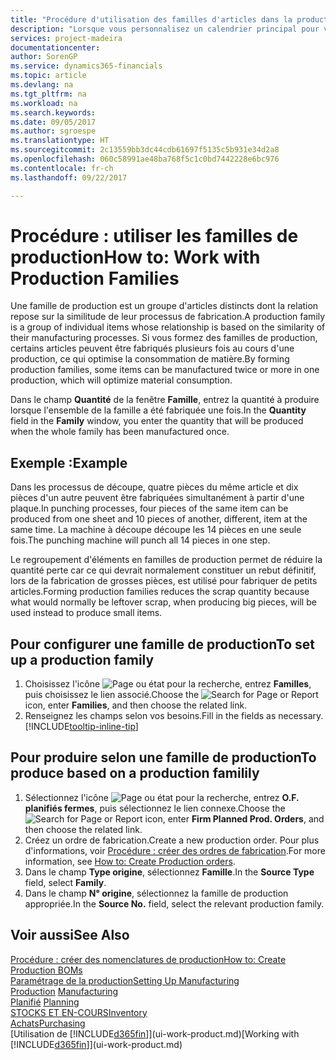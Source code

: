 ```yaml
---
title: "Procédure d'utilisation des familles d'articles dans la production | Microsoft Docs"
description: "Lorsque vous personnalisez un calendrier principal pour votre société ou pour l'un de ses partenaires commerciaux, votre tâche consiste essentiellement à modifier le statut des jours ouvrés et chômés."
services: project-madeira
documentationcenter: 
author: SorenGP
ms.service: dynamics365-financials
ms.topic: article
ms.devlang: na
ms.tgt_pltfrm: na
ms.workload: na
ms.search.keywords: 
ms.date: 09/05/2017
ms.author: sgroespe
ms.translationtype: HT
ms.sourcegitcommit: 2c13559bb3dc44cdb61697f5135c5b931e34d2a8
ms.openlocfilehash: 060c58991ae48ba768f5c1c0bd7442228e6bc976
ms.contentlocale: fr-ch
ms.lasthandoff: 09/22/2017

---
```

# <a name="how-to-work-with-production-families"></a><span data-ttu-id="4c95c-103">Procédure : utiliser les familles de production</span><span class="sxs-lookup"><span data-stu-id="4c95c-103">How to: Work with Production Families</span></span>
<span data-ttu-id="4c95c-104">Une famille de production est un groupe d'articles distincts dont la relation repose sur la similitude de leur processus de fabrication.</span><span class="sxs-lookup"><span data-stu-id="4c95c-104">A production family is a group of individual items whose relationship is based on the similarity of their manufacturing processes.</span></span> <span data-ttu-id="4c95c-105">Si vous formez des familles de production, certains articles peuvent être fabriqués plusieurs fois au cours d'une production, ce qui optimise la consommation de matière.</span><span class="sxs-lookup"><span data-stu-id="4c95c-105">By forming production families, some items can be manufactured twice or more in one production, which will optimize material consumption.</span></span>

<span data-ttu-id="4c95c-106">Dans le champ **Quantité** de la fenêtre **Famille**, entrez la quantité à produire lorsque l'ensemble de la famille a été fabriquée une fois.</span><span class="sxs-lookup"><span data-stu-id="4c95c-106">In the **Quantity** field in the **Family** window, you enter the quantity that will be produced when the whole family has been manufactured once.</span></span>

## <a name="example"></a><span data-ttu-id="4c95c-107">Exemple :</span><span class="sxs-lookup"><span data-stu-id="4c95c-107">Example</span></span>
<span data-ttu-id="4c95c-108">Dans les processus de découpe, quatre pièces du même article et dix pièces d'un autre peuvent être fabriquées simultanément à partir d'une plaque.</span><span class="sxs-lookup"><span data-stu-id="4c95c-108">In punching processes, four pieces of the same item can be produced from one sheet and 10 pieces of another, different, item at the same time.</span></span> <span data-ttu-id="4c95c-109">La machine à découpe découpe les 14 pièces en une seule fois.</span><span class="sxs-lookup"><span data-stu-id="4c95c-109">The punching machine will punch all 14 pieces in one step.</span></span>

<span data-ttu-id="4c95c-110">Le regroupement d'éléments en familles de production permet de réduire la quantité perte car ce qui devrait normalement constituer un rebut définitif, lors de la fabrication de grosses pièces, est utilisé pour fabriquer de petits articles.</span><span class="sxs-lookup"><span data-stu-id="4c95c-110">Forming production families reduces the scrap quantity because what would normally be leftover scrap, when producing big pieces, will be used instead to produce small items.</span></span>

## <a name="to-set-up-a-production-family"></a><span data-ttu-id="4c95c-111">Pour configurer une famille de production</span><span class="sxs-lookup"><span data-stu-id="4c95c-111">To set up a production family</span></span>
1. <span data-ttu-id="4c95c-112">Choisissez l'icône ![Page ou état pour la recherche](media/ui-search/search_small.png "Page ou état pour la recherche"), entrez **Familles**, puis choisissez le lien associé.</span><span class="sxs-lookup"><span data-stu-id="4c95c-112">Choose the ![Search for Page or Report](media/ui-search/search_small.png "Search for Page or Report icon") icon, enter **Families**, and then choose the related link.</span></span>
2. <span data-ttu-id="4c95c-113">Renseignez les champs selon vos besoins.</span><span class="sxs-lookup"><span data-stu-id="4c95c-113">Fill in the fields as necessary.</span></span> [!INCLUDE[tooltip-inline-tip](includes/tooltip-inline-tip_md.md)]

## <a name="to-produce-based-on-a-production-familily"></a><span data-ttu-id="4c95c-114">Pour produire selon une famille de production</span><span class="sxs-lookup"><span data-stu-id="4c95c-114">To produce based on a production familily</span></span>
1. <span data-ttu-id="4c95c-115">Sélectionnez l'icône ![Page ou état pour la recherche](media/ui-search/search_small.png "Page ou état pour la recherche"), entrez **O.F. planifiés fermes**, puis sélectionnez le lien connexe.</span><span class="sxs-lookup"><span data-stu-id="4c95c-115">Choose the ![Search for Page or Report](media/ui-search/search_small.png "Search for Page or Report icon") icon, enter **Firm Planned Prod. Orders**, and then choose the related link.</span></span>
2. <span data-ttu-id="4c95c-116">Créez un ordre de fabrication.</span><span class="sxs-lookup"><span data-stu-id="4c95c-116">Create a new production order.</span></span> <span data-ttu-id="4c95c-117">Pour plus d'informations, voir [Procédure : créer des ordres de fabrication](production-how-to-create-production-orders.md).</span><span class="sxs-lookup"><span data-stu-id="4c95c-117">For more information, see [How to: Create Production orders](production-how-to-create-production-orders.md).</span></span>
3. <span data-ttu-id="4c95c-118">Dans le champ **Type origine**, sélectionnez **Famille**.</span><span class="sxs-lookup"><span data-stu-id="4c95c-118">In the **Source Type** field, select **Family**.</span></span>  
4. <span data-ttu-id="4c95c-119">Dans le champ **N° origine**, sélectionnez la famille de production appropriée.</span><span class="sxs-lookup"><span data-stu-id="4c95c-119">In the **Source No.** field, select the relevant production family.</span></span>

## <a name="see-also"></a><span data-ttu-id="4c95c-120">Voir aussi</span><span class="sxs-lookup"><span data-stu-id="4c95c-120">See Also</span></span>
[<span data-ttu-id="4c95c-121">Procédure : créer des nomenclatures de production</span><span class="sxs-lookup"><span data-stu-id="4c95c-121">How to: Create Production BOMs</span></span>](production-how-to-create-production-boms.md)  
[<span data-ttu-id="4c95c-122">Paramétrage de la production</span><span class="sxs-lookup"><span data-stu-id="4c95c-122">Setting Up Manufacturing</span></span>](production-configure-production-processes.md)  
<span data-ttu-id="4c95c-123">[Production](production-manage-manufacturing.md)  </span><span class="sxs-lookup"><span data-stu-id="4c95c-123">[Manufacturing](production-manage-manufacturing.md)  </span></span>  
<span data-ttu-id="4c95c-124">[Planifié](production-planning.md) </span><span class="sxs-lookup"><span data-stu-id="4c95c-124">[Planning](production-planning.md) </span></span>  
[<span data-ttu-id="4c95c-125">STOCKS ET EN-COURS</span><span class="sxs-lookup"><span data-stu-id="4c95c-125">Inventory</span></span>](inventory-manage-inventory.md)  
[<span data-ttu-id="4c95c-126">Achats</span><span class="sxs-lookup"><span data-stu-id="4c95c-126">Purchasing</span></span>](purchasing-manage-purchasing.md)  
<span data-ttu-id="4c95c-127">[Utilisation de [!INCLUDE[d365fin](includes/d365fin_md.md)]](ui-work-product.md)</span><span class="sxs-lookup"><span data-stu-id="4c95c-127">[Working with [!INCLUDE[d365fin](includes/d365fin_md.md)]](ui-work-product.md)</span></span>

